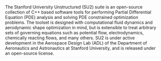 The Stanford University Unstructured (SU2) suite is an open-source collection of C++ based software tools for performing Partial Differential Equation (PDE) analysis and solving PDE constrained optimization problems. The toolset is designed with computational fluid dynamics and aerodynamic shape optimization in mind, but is extensible to treat arbitrary sets of governing equations such as potential flow, electrodynamics, chemically reacting flows, and many others. SU2 is under active development in the Aerospace Design Lab (ADL) of the Department of Aeronautics and Astronautics at Stanford University, and is released under an open-source license.